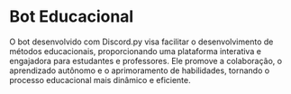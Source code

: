 # Bot Educacional

O bot desenvolvido com Discord.py visa facilitar o desenvolvimento de métodos educacionais, proporcionando uma plataforma interativa e engajadora para estudantes e professores. Ele promove a colaboração, o aprendizado autônomo e o aprimoramento de habilidades, tornando o processo educacional mais dinâmico e eficiente.
